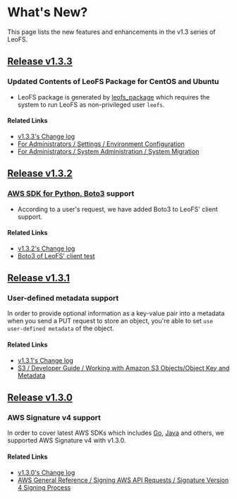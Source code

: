 # What's New?

This page lists the new features and enhancements in the v1.3 series of LeoFS.

## [Release v1.3.3](https://github.com/leo-project/leofs/releases/tag/1.3.3)

### Updated Contents of LeoFS Package for CentOS and Ubuntu

* LeoFS package is generated by [leofs_package](https://github.com/leo-project/leofs_package) which requires the system to run LeoFS as non-privileged user `leofs`.

#### Related Links

* [v1.3.3's Change log](https://github.com/leo-project/leofs/releases/tag/1.3.3)
* [For Administrators / Settings / Environment Configuration](/admin/settings/environment_config.md)
* [For Administrators / System Administration / System Migration](/admin/system_admin/migration/)

## [Release v1.3.2](https://github.com/leo-project/leofs/releases/tag/1.3.2)
### [AWS SDK for Python, Boto3](https://aws.amazon.com/sdk-for-python/) support

* According to a user's request, we have added Boto3 to LeoFS' client support.

#### Related Links

* [v1.3.2's Change log](https://github.com/leo-project/leofs/releases/tag/1.3.2)
* <a href="https://github.com/leo-project/leofs_client_tests/tree/develop/boto3" target="_blank">Boto3 of LeoFS' client test</a>


## [Release v1.3.1](https://github.com/leo-project/leofs/releases/tag/1.3.1)
### User-defined metadata support

In order to provide optional information as a key-value pair into a metadata when you send a PUT request to store an object, you're able to set `use user-defined metadata` of the object.

#### Related Links

* [v1.3.1's Change log](https://github.com/leo-project/leofs/releases/tag/1.3.1)
* <a href="http://docs.aws.amazon.com/AmazonS3/latest/dev/UsingMetadata.html" target="_blank">S3 / Developer Guide / Working with Amazon S3 Objects/Object Key and Metadata</a>


## [Release v1.3.0](https://github.com/leo-project/leofs/releases/tag/1.3.0)
### AWS Signature v4 support

In order to cover latest AWS SDKs which includes <a href="https://aws.amazon.com/sdk-for-go/" target="_blank">Go</a>, <a href="https://aws.amazon.com/sdk-for-java/" target="_blank">Java</a> and others, we supported AWS Signature v4 with v1.3.0.

#### Related Links

* [v1.3.0's Change log](https://github.com/leo-project/leofs/releases/tag/1.3.0)
* [AWS General Reference / Signing AWS API Requests / Signature Version 4 Signing Process
](http://docs.aws.amazon.com/general/latest/gr/signature-version-4.html)
